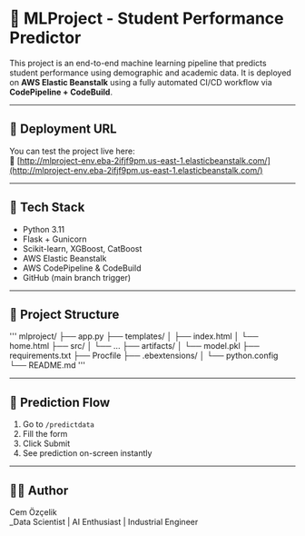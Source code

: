 # 🎯 MLProject - Student Performance Predictor

This project is an end-to-end machine learning pipeline that predicts student performance using demographic and academic data. It is deployed on **AWS Elastic Beanstalk** using a fully automated CI/CD workflow via **CodePipeline + CodeBuild**.

---

## 🚀 Deployment URL
You can test the project live here:  
🔗 [http://mlproject-env.eba-2ifjf9pm.us-east-1.elasticbeanstalk.com/](http://mlproject-env.eba-2ifjf9pm.us-east-1.elasticbeanstalk.com/)

---

## 🔧 Tech Stack
- Python 3.11
- Flask + Gunicorn
- Scikit-learn, XGBoost, CatBoost
- AWS Elastic Beanstalk
- AWS CodePipeline & CodeBuild
- GitHub (main branch trigger)

---

## 📁 Project Structure
'''
mlproject/
├── app.py
├── templates/
│ ├── index.html
│ └── home.html
├── src/
│ └── ...
├── artifacts/
│ └── model.pkl
├── requirements.txt
├── Procfile
├── .ebextensions/
│ └── python.config
└── README.md
'''

---

## 🧪 Prediction Flow

1. Go to `/predictdata`
2. Fill the form
3. Click Submit
4. See prediction on-screen instantly

---

## 🙋‍♂️ Author
Cem Özçelik  
_Data Scientist | AI Enthusiast | Industrial Engineer
